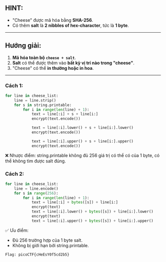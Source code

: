## **HINT:**  
- "Cheese" được mã hóa bằng **SHA-256**.  
- Có thêm **salt** là **2 nibbles of hex-character**, tức là **1 byte**.  

---

## **Hướng giải:**  
1. **Mã hóa toàn bộ `cheese + salt`**.  
2. **Salt** có thể được thêm vào **bất kỳ vị trí nào trong "cheese"**.  
3. "Cheese" có thể **in thường hoặc in hoa**.  

---

### **Cách 1:**
```python
for line in cheese_list:
    line = line.strip()
    for s in string.printable:
        for i in range(len(line) + 1):
            text = line[:i] + s + line[i:]
            encrypt(text.encode())

            text = line[:i].lower() + s + line[i:].lower()
            encrypt(text.encode())

            text = line[:i].upper() + s + line[i:].upper()
            encrypt(text.encode())
```

❌ Nhược điểm: string.printable không đủ 256 giá trị có thể có của 1 byte, có thể không tìm được salt đúng.


### **Cách 2:**
```python
for line in cheese_list:
    line = line.encode()
    for s in range(256):
        for i in range(len(line) + 1):
            text = line[:i] + bytes([s]) + line[i:]
            encrypt(text)
            text = line[:i].lower() + bytes([s]) + line[i:].lower()
            encrypt(text)
            text = line[:i].upper() + bytes([s]) + line[i:].upper()
```
✅ Ưu điểm:
- Đủ 256 trường hợp của 1 byte salt.
- Không bị giới hạn bởi string.printable.

``` Flag: picoCTF{cHeEsY0f5cd2b5} ```